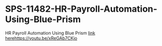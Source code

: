 # SPS-11482-HR-Payroll-Automation-Using-Blue-Prism
HR Payroll Automation Using Blue Prism
[link here]()https://youtu.be/xReGAb7CKjo
